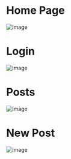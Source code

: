# Home Page
![image](https://github.com/a-s-akash/bob/assets/149227673/0b410efc-ea3f-4aeb-ad6f-64601d4c952c)
# Login
![image](https://github.com/a-s-akash/bob/assets/149227673/dff486ed-295b-4d05-9abd-25da8cbc9a1d)
# Posts
![image](https://github.com/a-s-akash/bob/assets/149227673/77a7e2e3-f97b-48cf-86e6-23d5cddc01f8)
# New Post
![image](https://github.com/a-s-akash/bob/assets/149227673/a84fab2f-28d5-42a3-ba6b-ffd78e799a45)
